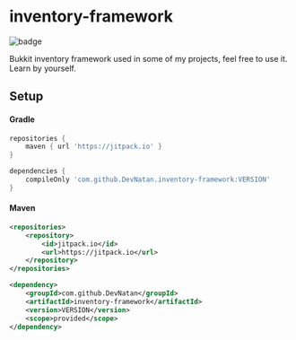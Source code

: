 # inventory-framework
![badge](https://jitpack.io/v/DevNatan/inventory-framework.svg)

Bukkit inventory framework used in some of my projects, feel free to use it. Learn by yourself.

## Setup
#### Gradle
```groovy
repositories {
    maven { url 'https://jitpack.io' }
}

dependencies {
    compileOnly 'com.github.DevNatan.inventory-framework:VERSION'
}
```

#### Maven
```xml
<repositories>
    <repository>
        <id>jitpack.io</id>
        <url>https://jitpack.io</url>
    </repository>
</repositories>

<dependency>
    <groupId>com.github.DevNatan</groupId>
    <artifactId>inventory-framework</artifactId>
    <version>VERSION</version>
    <scope>provided</scope>
</dependency>
```